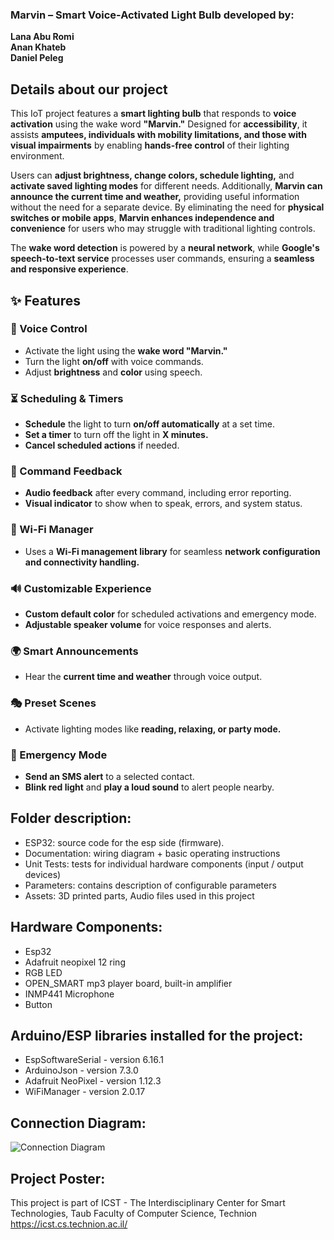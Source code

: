 ### Marvin – Smart Voice-Activated Light Bulb developed by: 
**Lana Abu Romi**  
**Anan Khateb**  
**Daniel Peleg**
  
## Details about our project
This IoT project features a **smart lighting bulb** that responds to **voice activation** using the wake word **"Marvin."** Designed for **accessibility**, it assists **amputees, individuals with mobility limitations, and those with visual impairments** by enabling **hands-free control** of their lighting environment.  

Users can **adjust brightness, change colors, schedule lighting,** and **activate saved lighting modes** for different needs. Additionally, **Marvin can announce the current time and weather,** providing useful information without the need for a separate device. By eliminating the need for **physical switches or mobile apps**, **Marvin enhances independence and convenience** for users who may struggle with traditional lighting controls.  

The **wake word detection** is powered by a **neural network**, while **Google's speech-to-text service** processes user commands, ensuring a **seamless and responsive experience**.


## ✨ Features  

### 🎤 Voice Control  
- Activate the light using the **wake word "Marvin."**  
- Turn the light **on/off** with voice commands.  
- Adjust **brightness** and **color** using speech.  

### ⏳ Scheduling & Timers  
- **Schedule** the light to turn **on/off automatically** at a set time.  
- **Set a timer** to turn off the light in **X minutes.**  
- **Cancel scheduled actions** if needed.  

### 📢 Command Feedback  
- **Audio feedback** after every command, including error reporting.  
- **Visual indicator** to show when to speak, errors, and system status.  

### 📡 Wi-Fi Manager  
- Uses a **Wi-Fi management library** for seamless **network configuration and connectivity handling.**  

### 🔊 Customizable Experience  
- **Custom default color** for scheduled activations and emergency mode.  
- **Adjustable speaker volume** for voice responses and alerts.  

### 🌍 Smart Announcements  
- Hear the **current time and weather** through voice output.  

### 🎭 Preset Scenes  
- Activate lighting modes like **reading, relaxing, or party mode.**  

### 🚨 Emergency Mode  
- **Send an SMS alert** to a selected contact.  
- **Blink red light** and **play a loud sound** to alert people nearby.  


## Folder description:
* ESP32: source code for the esp side (firmware).
* Documentation: wiring diagram + basic operating instructions
* Unit Tests: tests for individual hardware components (input / output devices)
* Parameters: contains description of configurable parameters 
* Assets: 3D printed parts, Audio files used in this project

## Hardware Components:
* Esp32
* Adafruit neopixel 12 ring 
* RGB LED
* OPEN_SMART mp3 player board, built-in amplifier 
* INMP441 Microphone
* Button

## Arduino/ESP libraries installed for the project:
* EspSoftwareSerial - version 6.16.1
* ArduinoJson - version 7.3.0
* Adafruit NeoPixel - version 1.12.3
* WiFiManager - version 2.0.17

## Connection Diagram:
![Connection Diagram](https://github.com/user-attachments/assets/f96d4047-e5e3-4680-9c84-886f65507650)


## Project Poster:
 
This project is part of ICST - The Interdisciplinary Center for Smart Technologies, Taub Faculty of Computer Science, Technion
https://icst.cs.technion.ac.il/
